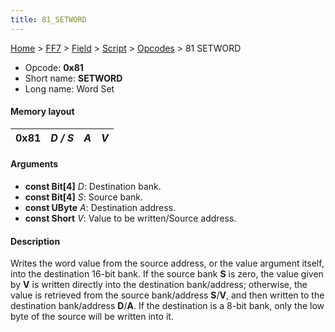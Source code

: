 ```yaml
---
title: 81_SETWORD
---
```


[Home](../../../../Main_Page.md) > [FF7](../../../../FF7.md) > [Field](../../../Field.md) > [Script](../../Script.md) > [Opcodes](../Opcodes.md) > 81 SETWORD

-   Opcode: **0x81**
-   Short name: **SETWORD**
-   Long name: Word Set

#### Memory layout

| 0x81 | *D / S* | *A* | *V* |
|------|---------|-----|-----|

#### Arguments

-   **const Bit\[4\]** *D*: Destination bank.
-   **const Bit\[4\]** *S*: Source bank.
-   **const UByte** *A*: Destination address.
-   **const Short** *V*: Value to be written/Source address.

#### Description

Writes the word value from the source address, or the value argument itself, into the destination 16-bit bank. If the source bank **S** is zero, the value given by **V** is written directly into the destination bank/address; otherwise, the value is retrieved from the source bank/address **S**/**V**, and then written to the destination bank/address **D**/**A**. If the destination is a 8-bit bank, only the low byte of the source will be written into it.
